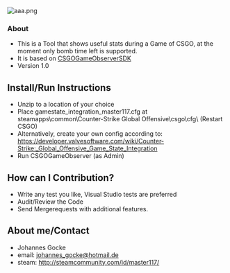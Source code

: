 ![aaa.png](https://bitbucket.org/repo/AdxE7X/images/232290055-aaa.png)

### About ###

* This is a Tool that shows useful stats during a Game of CSGO, at the moment only bomb time left is supported.
* It is based on [CSGOGameObserverSDK](https://bitbucket.org/master117/csgogameobserversdk)
* Version 1.0

## Install/Run Instructions ##

* Unzip to a location of your choice 
* Place gamestate_integration_master117.cfg at steamapps\common\Counter-Strike Global Offensive\csgo\cfg\ (Restart CSGO)
* Alternatively, create your own config according to: https://developer.valvesoftware.com/wiki/Counter-Strike:_Global_Offensive_Game_State_Integration
* Run CSGOGameObserver (as Admin)

## How can I Contribution? ##

* Write any test you like, Visual Studio tests are preferred
* Audit/Review the Code
* Send Mergerequests with additional features.

## About me/Contact ##

* Johannes Gocke
* email: johannes_gocke@hotmail.de
* steam: http://steamcommunity.com/id/master117/